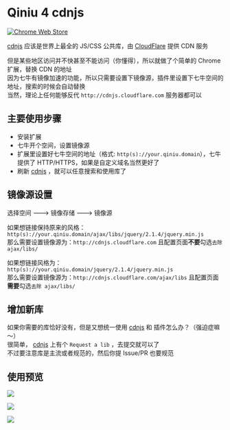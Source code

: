 # Qiniu 4 cdnjs

[![Chrome Web Store](https://img.shields.io/chrome-web-store/v/efnleacpnahhggepkgoeegkaaiiaifpf.svg?style=flat-square)](https://chrome.google.com/webstore/detail/qiniu-4-cdnjs/efnleacpnahhggepkgoeegkaaiiaifpf)

[cdnjs](https://cdnjs.com/) 应该是世界上最全的 JS/CSS 公共库，由 [CloudFlare](https://www.cloudflare.com/) 提供 CDN 服务

但是某些地区访问并不快甚至不能访问（你懂得），所以就做了个简单的 Chrome 扩展，替换 CDN 的地址<br>
因为七牛有镜像加速的功能，所以只需要设置下镜像源，插件里设置下七牛空间的地址，搜索的时候会自动替换<br>
当然，理论上任何能够反代 `http://cdnjs.cloudflare.com` 服务器都可以<br>

主要使用步骤
---
 - 安装扩展
 - 七牛开个空间，设置镜像源
 - 扩展里设置好七牛空间的地址（格式: `http(s)://your.qiniu.domain`），七牛提供了 HTTP/HTTPS，如果是自定义域名当然更好了
 - 刷新 [cdnjs](https://cdnjs.com/) ，就可以任意搜索和使用库了

镜像源设置
---
选择空间 ---> 镜像存储 ---> 镜像源<br>

如果想链接保持原来的风格：<br>
`http(s)://your.qiniu.domain/ajax/libs/jquery/2.1.4/jquery.min.js`<br>
那么需要设置镜像源为：`http://cdnjs.cloudflare.com` 且配置页面**不要**勾选`去除 ajax/libs/`<br>

如果想链接风格为：<br>
`http(s)://your.qiniu.domain/jquery/2.1.4/jquery.min.js`<br>
那么需要设置镜像源为：`http://cdnjs.cloudflare.com/ajax/libs` 且配置页面**需要**勾选`去除 ajax/libs/`<br>


增加新库
---

如果你需要的库恰好没有，但是又想统一使用 [cdnjs](https://cdnjs.com/) 和 插件怎么办？（强迫症嘛～）<br>
很简单， [cdnjs](https://cdnjs.com/) 上有个 `Request a lib` ，去提交就可以了<br>
不过要注意库是主流或者规范的，然后你提 Issue/PR 也要规范

使用预览
---

![](https://cloud.githubusercontent.com/assets/2230882/22627401/7dd9280e-ebfd-11e6-934a-fcb8c0bfe0d7.png)

![](https://cloud.githubusercontent.com/assets/2230882/22627418/becee5f6-ebfd-11e6-96f4-236bf8ee15c6.png)

![](https://cloud.githubusercontent.com/assets/2230882/22627419/bed12730-ebfd-11e6-8be0-0c5858f34efa.png)
